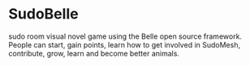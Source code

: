 # SudoBelle

sudo room visual novel game using the Belle open source framework. People can start, gain points, learn how to get involved in SudoMesh, contribute, grow, learn and become better animals. 
